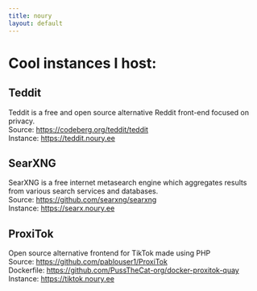 ```yaml
---
title: noury
layout: default
---
```


<h1>Cool instances I host:</h1>

<h2>Teddit</h2>
<p>
Teddit is a free and open source alternative Reddit front-end focused on privacy.<br>
Source: <a href="https://codeberg.org/teddit/teddit">https://codeberg.org/teddit/teddit</a> <br>
Instance: <a href="https://teddit.noury.ee"> https://teddit.noury.ee</a>
</p>

<h2>SearXNG</h2>
<p>
SearXNG is a free internet metasearch engine which aggregates results from various search services and databases.<br>
Source: <a href="https://github.com/searxng/searxng">https://github.com/searxng/searxng</a><br>
Instance: <a href="https://searx.noury.ee"> https://searx.noury.ee</a>
</p>


<h2>ProxiTok</h2>
<p>
Open source alternative frontend for TikTok made using PHP <br>
Source: <a href="https://github.com/pablouser1/ProxiTok">https://github.com/pablouser1/ProxiTok</a><br>
Dockerfile: <a href="https://github.com/PussTheCat-org/docker-proxitok-quay">https://github.com/PussTheCat-org/docker-proxitok-quay</a><br>
Instance: <a href="https://tiktok.noury.ee"> https://tiktok.noury.ee</a>
</p>

